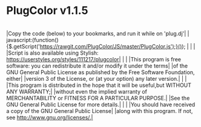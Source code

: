 **PlugColor v1.1.5**
=====================

| |
|:---------------------------------------------------------------------------------------------------:|

|Copy the code (below) to your bookmarks, and run it while on 'plug.dj'|
|  javascript:(function(){$.getScript('https://rawgit.com/PlugColor/JS/master/PlugColor.js');}());  |
|  |
|Script is also available using Stylish: https://userstyles.org/styles/111217/plugcolor|
|  |
|This program is free software: you can redistribute it and/or modify it under the terms|
|of the GNU General Public License as published by the Free Software Foundation, either|
|version 3 of the License, or (at your option) any later version.|
|  |
|This program is distributed in the hope that it will be useful,but WITHOUT ANY WARRANTY;|
|without even the implied warranty of MERCHANTABILITY or FITNESS FOR A PARTICULAR PURPOSE.|
|See the GNU General Public License for more details.|
|  |
|You should have received a copy of the GNU General Public License|
|along with this program. If not, see http://www.gnu.org/licenses/.|

